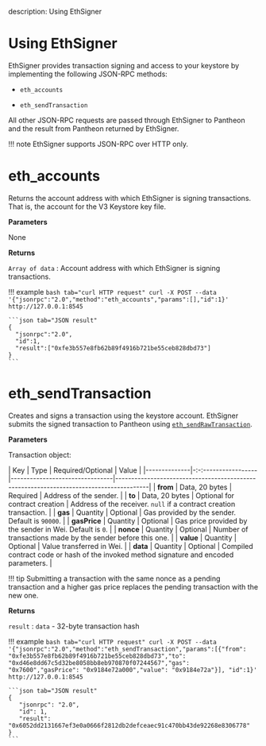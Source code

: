 description: Using EthSigner
<!--- END of page meta data -->

# Using EthSigner

EthSigner provides transaction signing and access to your keystore by implementing the following JSON-RPC 
methods:   

* `eth_accounts`

* `eth_sendTransaction`

All other JSON-RPC requests are passed through EthSigner to Pantheon and the result from Pantheon returned 
by EthSigner. 

!!! note 
    EthSigner supports JSON-RPC over HTTP only. 

# eth_accounts

Returns the account address with which EthSigner is signing transactions. That is, the account for the V3 Keystore key file.

**Parameters**

None

**Returns**

`Array of data` : Account address with which EthSigner is signing transactions.

!!! example
    ```bash tab="curl HTTP request"
    curl -X POST --data '{"jsonrpc":"2.0","method":"eth_accounts","params":[],"id":1}' http://127.0.0.1:8545
    ```
        
    ```json tab="JSON result"
    {
      "jsonrpc":"2.0",
      "id":1,
      "result":["0xfe3b557e8fb62b89f4916b721be55ceb828dbd73"]
    }
    ```

# eth_sendTransaction 

Creates and signs a transaction using the keystore account. EthSigner submits the signed transaction to 
Pantheon using [`eth_sendRawTransaction`](https://docs.pantheon.pegasys.tech/en/stable/Reference/JSON-RPC-API-Methods/#eth_sendrawtransaction). 

**Parameters**

Transaction object: 

| Key          | Type                | Required/Optional              | Value                                                                                  |
|--------------|-:-:-----------------|--------------------------------|----------------------------------------------------------------------------------------|
| **from**     | Data, 20&nbsp;bytes | Required                       | Address of the sender.                                                                 |
| **to**       | Data, 20&nbsp;bytes | Optional for contract creation | Address of the receiver. `null` if a contract creation transaction.                    |
| **gas**      | Quantity            | Optional                       | Gas provided by the sender. Default is `90000`.                                                           |
| **gasPrice** | Quantity            | Optional                       | Gas price provided by the sender in Wei. Default is `0`.                                              |
| **nonce**    | Quantity            | Optional                       | Number of transactions made by the sender before this one.                             |
| **value**    | Quantity            | Optional                       | Value transferred in Wei.                                                              |
| **data**     | Quantity            | Optional                       | Compiled contract code or hash of the invoked method signature and encoded parameters. |

!!! tip
    Submitting a transaction with the same nonce as a pending transaction and a higher gas price replaces 
    the pending transaction with the new one. 

**Returns**

`result` : `data` - 32-byte transaction hash

!!! example
    ```bash tab="curl HTTP request"
    curl -X POST --data '{"jsonrpc":"2.0","method":"eth_sendTransaction","params":[{"from": "0xfe3b557e8fb62b89f4916b721be55ceb828dbd73","to": "0xd46e8dd67c5d32be8058bb8eb970870f07244567","gas": "0x7600","gasPrice": "0x9184e72a000","value": "0x9184e72a"}], "id":1}' http://127.0.0.1:8545
    ```
    
    ```json tab="JSON result"
    {
       "jsonrpc": "2.0",
       "id": 1,
       "result": "0x6052dd2131667ef3e0a0666f2812db2defceaec91c470bb43de92268e8306778"
    }
    ```
